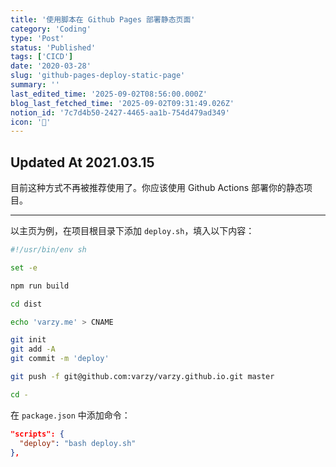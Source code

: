 ```yaml
---
title: '使用脚本在 Github Pages 部署静态页面'
category: 'Coding'
type: 'Post'
status: 'Published'
tags: ['CICD']
date: '2020-03-28'
slug: 'github-pages-deploy-static-page'
summary: ''
last_edited_time: '2025-09-02T08:56:00.000Z'
blog_last_fetched_time: '2025-09-02T09:31:49.026Z'
notion_id: '7c7d4b50-2427-4465-aa1b-754d479ad349'
icon: '🎌'
---
```


## Updated At 2021.03.15

目前这种方式不再被推荐使用了。你应该使用 Github Actions 部署你的静态项目。

---

以主页为例，在项目根目录下添加 `deploy.sh`，填入以下内容：

```bash
#!/usr/bin/env sh

set -e

npm run build

cd dist

echo 'varzy.me' > CNAME

git init
git add -A
git commit -m 'deploy'

git push -f git@github.com:varzy/varzy.github.io.git master

cd -
```

在 `package.json` 中添加命令：

```json
"scripts": {
  "deploy": "bash deploy.sh"
},
```
